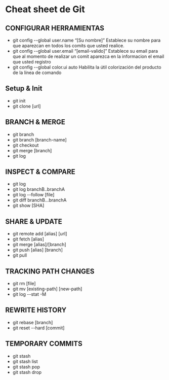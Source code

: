 # **Cheat sheet de Git**

## CONFIGURAR HERRAMIENTAS

- git config --global user.name “[Su nombre]”
    Establece su nombre para que aparezcan en todos los comits que usted realice.
- git config --global user.email “[email-valido]”
    Establece su email para que al momento de realizar un comit aparezca en la informacion el email que usted registro
- git config --global color.ui auto
    Habilita la útil colorización del producto de la línea de comando


## Setup & Init

- git init
- git clone [url]

## BRANCH & MERGE

- git branch
- git branch [branch-name]
- git checkout
- git merge [branch]
- git log

## INSPECT & COMPARE
- git log
- git log branchB..branchA
- git log --follow [file]
- git diff branchB...branchA
- git show [SHA]

## SHARE & UPDATE
- git remote add [alias] [url]
- git fetch [alias]
- git merge [alias]/[branch]
- git push [alias] [branch]
- git pull

## TRACKING PATH CHANGES
- git rm [file]
- git mv [existing-path] [new-path]
- git log --stat -M

## REWRITE HISTORY
- git rebase [branch]
- git reset --hard [commit]

## TEMPORARY COMMITS
- git stash
- git stash list
- git stash pop
- git stash drop
